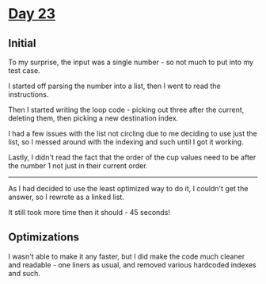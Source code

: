 # [Day 23](https://adventofcode.com/2020/day/23)

## Initial

To my surprise, the input was a single number - so not much to put into my test case.

I started off parsing the number into a list, then I went to read the instructions.

Then I started writing the loop code - picking out three after the current, deleting them, then picking a new destination index.

I had a few issues with the list not circling due to me deciding to use just the list, so I messed around with the indexing and such until I got it working.

Lastly, I didn't read the fact that the order of the cup values need to be after the number 1 not just in their current order.

***

As I had decided to use the least optimized way to do it, I couldn't get the answer, so I rewrote as a linked list.

It still took more time then it should - 45 seconds!

## Optimizations

I wasn't able to make it any faster, but I did make the code much cleaner and readable - one liners as usual, and removed various hardcoded indexes and such.
